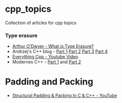 # cpp_topics
Collection of articles for cpp topics


### Type erasure
- [Arthur O’Dwyer - What is Type Erasure?](https://quuxplusone.github.io/blog/2019/03/18/what-is-type-erasure/)
- Andrzej's C++ blog - [Part 1](https://akrzemi1.wordpress.com/2013/11/18/type-erasure-part-i/) [Part 2](https://akrzemi1.wordpress.com/2013/12/06/type-erasure-part-ii/) [Part 3](https://akrzemi1.wordpress.com/2013/12/11/type-erasure-part-iii/) [Part 4](https://akrzemi1.wordpress.com/2014/01/13/type-erasure-part-iv/) 
- [Everything Cpp - Youtube Video](https://www.youtube.com/watch?v=ZPk8HuyrKXU)
- Modernes C++ - [Part 1](https://www.modernescpp.com/index.php/c-core-guidelines-type-erasure) and [Part 2](https://www.modernescpp.com/index.php/c-core-guidelines-type-erasure-with-templates)


# Padding and Packing
- [Structural Padding & Packing In C & C++ - YouTube](https://www.youtube.com/watch?v=QSuBwGmFQqA)
